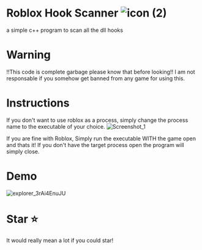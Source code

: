 # Roblox Hook Scanner ![icon (2)](https://github.com/GavinCoded/Roblox-Hook-Scanner/assets/105064040/b01cbef7-fe01-4250-a845-e83a869c1b9d)


a simple c++ program to scan all the dll hooks
# Warning
!!This code is complete garbage please know that before looking!!
I am not responsable if you somehow get banned from any game for using this.
# Instructions
If you don't want to use roblox as a process, simply change the process name to the executable of your choice.
![Screenshot_1](https://github.com/GavinCoded/Roblox-Hook-Scanner/assets/105064040/adc0dcb2-e670-46d9-9ec3-5756e9972362)

If you are fine with Roblox, Simply run the executable WITH the game open and thats it!
If you don't have the target process open the program will simply close.

# Demo
![explorer_3rAi4EnuJU](https://github.com/GavinCoded/Roblox-Hook-Scanner/assets/105064040/884a7220-2e9d-41a2-bb36-9fa3839aa9dd)

# Star ⭐️
It would really mean a lot if you could star!

